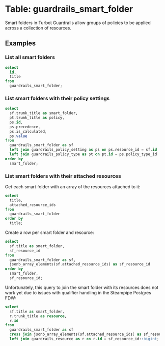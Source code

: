 # Table: guardrails_smart_folder

Smart folders in Turbot Guardrails allow groups of policies to be applied across a
collection of resources.

## Examples

### List all smart folders

```sql
select
  id,
  title
from
  guardrails_smart_folder;
```

### List smart folders with their policy settings

```sql
select
  sf.trunk_title as smart_folder,
  pt.trunk_title as policy,
  ps.id,
  ps.precedence,
  ps.is_calculated,
  ps.value
from
  guardrails_smart_folder as sf
  left join guardrails_policy_setting as ps on ps.resource_id = sf.id
  left join guardrails_policy_type as pt on pt.id = ps.policy_type_id
order by
  smart_folder;
```

### List smart folders with their attached resources

Get each smart folder with an array of the resources attached to it:

```sql
select
  title,
  attached_resource_ids
from
  guardrails_smart_folder
order by
  title;
```

Create a row per smart folder and resource:

```sql
select
  sf.title as smart_folder,
  sf_resource_id
from
  guardrails_smart_folder as sf,
  jsonb_array_elements(sf.attached_resource_ids) as sf_resource_id
order by
  smart_folder,
  sf_resource_id;
```

Unfortunately, this query to join the smart folder with its resources does not
work yet due to issues with qualifier handling in the Steampipe Postgres FDW:

```sql
select
  sf.title as smart_folder,
  r.trunk_title as resource,
  r.id
from
  guardrails_smart_folder as sf
  cross join jsonb_array_elements(sf.attached_resource_ids) as sf_resource_id
  left join guardrails_resource as r on r.id = sf_resource_id::bigint;
```
